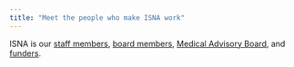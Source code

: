 ```yaml
---
title: "Meet the people who make ISNA work"
---
```


ISNA is our [staff members][1], [board members][2], [Medical Advisory Board][3], and [funders][4].

 [1]: taxonomy/page/or/5
 [2]: taxonomy/page/or/4
 [3]: /about/medicalboard
 [4]: taxonomy/page/or/6